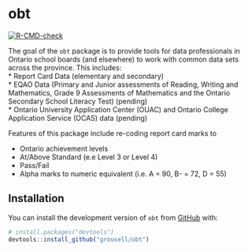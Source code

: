 
<!-- README.md is generated from README.Rmd. Please edit that file -->

# obt

<!-- badges: start -->

[![R-CMD-check](https://github.com/grousell/obt/actions/workflows/R-CMD-check.yaml/badge.svg)](https://github.com/grousell/obt/actions/workflows/R-CMD-check.yaml)
<!-- badges: end -->

The goal of the `obt` package is to provide tools for data professionals
in Ontario school boards (and elsewhere) to work with common data sets
across the province. This includes:  
\* Report Card Data (elementary and secondary)  
\* EQAO Data (Primary and Junior assessments of Reading, Writing and
Mathematics, Grade 9 Assessments of Mathematics and the Ontario
Secondary School Literacy Test) (pending)  
\* Ontario University Application Center (OUAC) and Ontario College
Application Service (OCAS) data (pending)

Features of this package include re-coding report card marks to

-   Ontario achievement levels  
-   At/Above Standard (e.e Level 3 or Level 4)  
-   Pass/Fail  
-   Alpha marks to numeric equivalent (i.e. A = 90, B- = 72, D = 55)

## Installation

You can install the development version of `obt` from
[GitHub](https://github.com/) with:

``` r
# install.packages("devtools")
devtools::install_github("grousell/obt")
```
